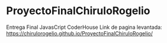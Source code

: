 # ProyectoFinalChiruloRogelio
Entrega Final JavasCript CoderHouse
Link de pagina levantada: https://chirulorogelio.github.io/ProyectoFinalChiruloRogelio/
